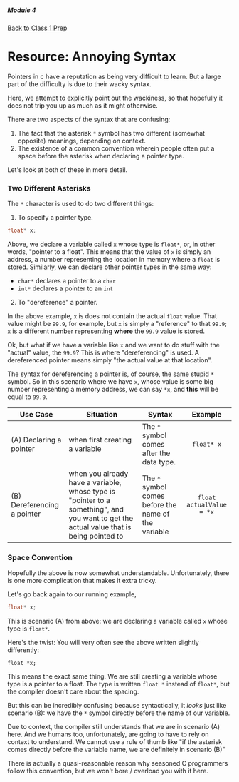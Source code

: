 ##### Module 4
[Back to Class 1 Prep](../../class1-prep#pointers)

# Resource: Annoying Syntax

Pointers in c have a reputation as being very difficult to learn. But a large part of the difficulty is due to their wacky syntax. 

Here, we attempt to explicitly point out the wackiness, so that hopefully it does not trip you up as much as it might otherwise.

There are two aspects of the syntax that are confusing:

1. The fact that the asterisk `*` symbol has two different (somewhat opposite) meanings, depending on context.
2. The existence of a common convention wherein people often put a space before the asterisk when declaring a pointer type.

Let's look at both of these in more detail.

### Two Different Asterisks

The `*` character is used to do two different things:

1. To specify a pointer type.
  ```c
  float* x;
  ```
  Above, we declare a variable called `x` whose type is `float*`, or, in other words, "pointer to a float". This means that the value of `x` is simply an address, a number representing the location in memory where a `float` is stored.
  Similarly, we can declare other pointer types in the same way:
  * `char*` declares a pointer to a `char`
  * `int*` declares a pointer to an `int`

2. To "dereference" a pointer.

  In the above example, `x` is does not contain the actual `float` value. That value might be `99.9`, for example, but `x` is simply a "reference" to that `99.9`; `x` is a different number representing **where** the `99.9` value is stored.
  
  Ok, but what if we have a variable like `x` and we want to do stuff with the "actual" value, the `99.9`? This is where "dereferencing" is used. A dereferenced pointer means simply "the actual value at that location". 
  
  The syntax for dereferencing a pointer is, of course, the same stupid `*` symbol. So in this scenario where we have `x`, whose value is some big number representing a memory address, we can say `*x`, and **this** will be equal to `99.9`.

  | Use Case | Situation | Syntax | Example |
  |----------|------|----------------|:------------------:|
  | (A) Declaring a pointer | when first creating a variable | The `*` symbol comes after the data type. | `float* x` |
  | (B) Dereferencing a pointer | when you already have a variable, whose type is "pointer to a something", and you want to get the actual value that is being pointed to | The `*` symbol comes before the name of the variable | `float actualValue = *x` |
  
### Space Convention

Hopefully the above is now somewhat understandable. Unfortunately, there is one more complication that makes it extra tricky.

Let's go back again to our running example,
```c
float* x;
```
This is scenario (A) from above: we are declaring a variable called `x` whose type is `float*`.

Here's the twist: You will very often see the above written slightly differently:
```
float *x;
```
This means the exact same thing. We are still creating a variable whose type is a pointer to a float. The type is written `float *` instead of `float*`, but the compiler doesn't care about the spacing. 

But this can be incredibly confusing because syntactically, it *looks* just like scenario (B): we have the `*` symbol directly before the name of our variable.

Due to context, the compiler still understands that we are in scenario (A) here. And we humans too, unfortunately, are going to have to rely on context to understand. We cannot use a rule of thumb like "if the asterisk comes directly before the variable name, we are definitely in scenario (B)"

There is actually a quasi-reasonable reason why seasoned C programmers follow this convention, but we won't bore / overload you with it here.
